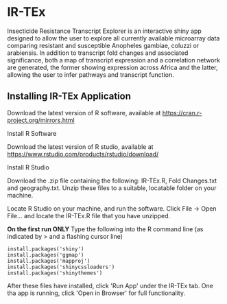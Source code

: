 # IR-TEx

Insecticide Resistance Transcript Explorer is an interactive shiny app designed to allow the user to explore all currently available microarray data comparing resistant and susceptible Anopheles gambiae, coluzzi or arabiensis. In addition to transcript fold changes and associated significance, both a map of transcript expression and a correlation network are generated, the former showing expression across Africa and the latter, allowing the user to infer pathways and transcript function.

## Installing IR-TEx Application

Download the latest version of R software, available at https://cran.r-project.org/mirrors.html

Install R Software

Download the latest version of R studio, available at https://www.rstudio.com/products/rstudio/download/

Install R Studio

Download the .zip file containing the following: IR-TEx.R, Fold Changes.txt and geography.txt. Unzip these files to a suitable, locatable folder on your machine.

Locate R Studio on your machine, and run the software. Click File -> Open File... and locate the IR-TEx.R file that you have unzipped.

**On the first run ONLY**
Type the following into the R command line (as indicated by > and a flashing cursor line)

~~~~
install.packages('shiny')
install.packages('ggmap')
install.packages('mapproj')
install.packages('shinycssloaders')
install.packages('shinythemes')
~~~~

After these files have installed, click 'Run App' under the IR-TEx tab. One tha app is running, click 'Open in Browser' for full functionality.

